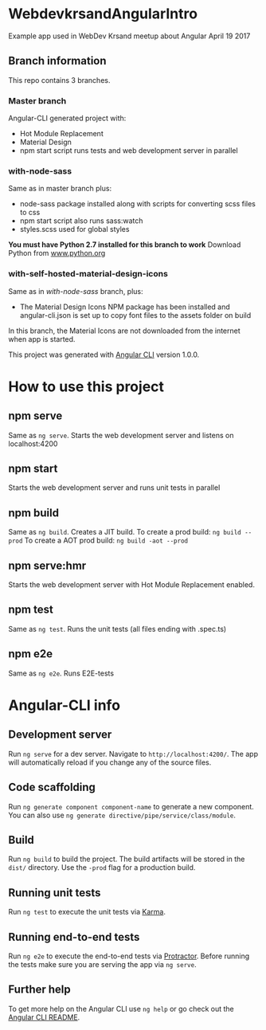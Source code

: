 # WebdevkrsandAngularIntro
Example app used in WebDev Krsand meetup about Angular April 19 2017

## Branch information
This repo contains 3 branches.

### Master branch
Angular-CLI generated project with:
* Hot Module Replacement
* Material Design
* npm start script runs tests and web development server in parallel

### with-node-sass
Same as in master branch plus:
* node-sass package installed along with scripts for converting scss files to css
* npm start script also runs sass:watch
* styles.scss used for global styles

**You must have Python 2.7 installed for this branch to work**
Download Python from www.python.org

### with-self-hosted-material-design-icons
Same as in *with-node-sass* branch, plus:
* The Material Design Icons NPM package has been installed and angular-cli.json is set up to copy font files to the assets folder on build

In this branch, the Material Icons are not downloaded from the internet when app is started.

This project was generated with [Angular CLI](https://github.com/angular/angular-cli) version 1.0.0.

# How to use this project
## npm serve
Same as `ng serve`.
Starts the web development server and listens on localhost:4200

## npm start
Starts the web development server and runs unit tests in parallel

## npm build
Same as `ng build`.
Creates a JIT build.
To create a prod build: `ng build --prod`
To create a AOT prod build: `ng build -aot --prod`

## npm serve:hmr
Starts the web development server with Hot Module Replacement enabled.

## npm test
Same as `ng test`.
Runs the unit tests (all files ending with .spec.ts)

## npm e2e
Same as `ng e2e`.
Runs E2E-tests

# Angular-CLI info
## Development server

Run `ng serve` for a dev server. Navigate to `http://localhost:4200/`. The app will automatically reload if you change any of the source files.

## Code scaffolding

Run `ng generate component component-name` to generate a new component. You can also use `ng generate directive/pipe/service/class/module`.

## Build

Run `ng build` to build the project. The build artifacts will be stored in the `dist/` directory. Use the `-prod` flag for a production build.

## Running unit tests

Run `ng test` to execute the unit tests via [Karma](https://karma-runner.github.io).

## Running end-to-end tests

Run `ng e2e` to execute the end-to-end tests via [Protractor](http://www.protractortest.org/).
Before running the tests make sure you are serving the app via `ng serve`.

## Further help

To get more help on the Angular CLI use `ng help` or go check out the [Angular CLI README](https://github.com/angular/angular-cli/blob/master/README.md).
